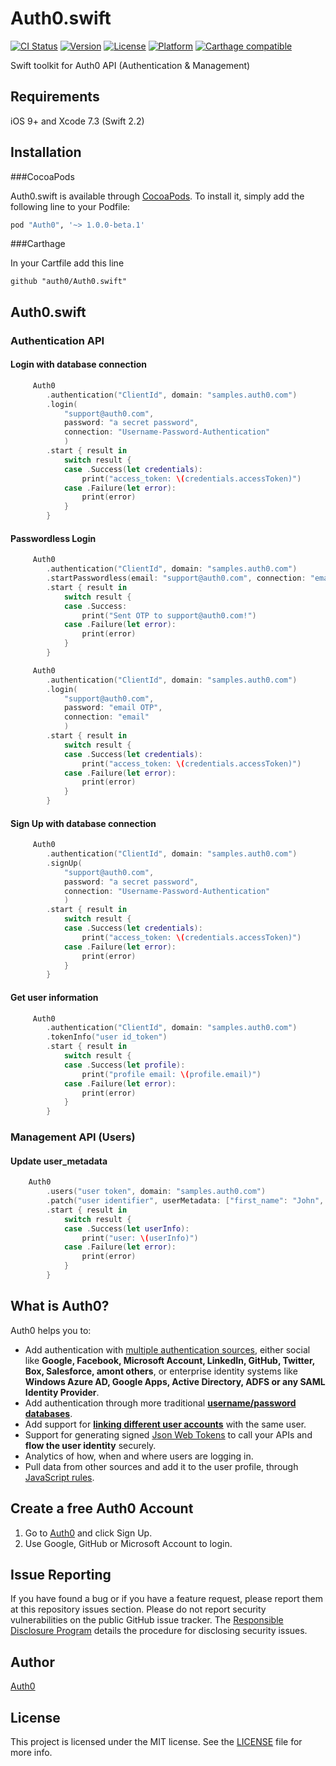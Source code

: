 # Auth0.swift

[![CI Status](http://img.shields.io/travis/auth0/Auth0.swift.svg?style=flat-square)](https://travis-ci.org/auth0/Auth0.swift)
[![Version](https://img.shields.io/cocoapods/v/Auth0.svg?style=flat-square)](http://cocoadocs.org/docsets/Auth0)
[![License](https://img.shields.io/cocoapods/l/Auth0.svg?style=flat-square)](http://cocoadocs.org/docsets/Auth0)
[![Platform](https://img.shields.io/cocoapods/p/Auth0.svg?style=flat-square)](http://cocoadocs.org/docsets/Auth0)
[![Carthage compatible](https://img.shields.io/badge/Carthage-compatible-4BC51D.svg?style=flat-square)](https://github.com/Carthage/Carthage)

Swift toolkit for Auth0 API (Authentication & Management)

## Requirements

iOS 9+ and Xcode 7.3 (Swift 2.2)

## Installation

###CocoaPods

Auth0.swift is available through [CocoaPods](http://cocoapods.org). To install
it, simply add the following line to your Podfile:

```ruby
pod "Auth0", '~> 1.0.0-beta.1'
```

###Carthage

In your Cartfile add this line

```
github "auth0/Auth0.swift"
```

## Auth0.swift

### Authentication API

#### Login with database connection

```swift
     Auth0
        .authentication("ClientId", domain: "samples.auth0.com")
        .login(
            "support@auth0.com", 
            password: "a secret password", 
            connection: "Username-Password-Authentication"
            )
        .start { result in
            switch result {
            case .Success(let credentials):
                print("access_token: \(credentials.accessToken)")
            case .Failure(let error):
                print(error)
            }
        }
```

#### Passwordless Login

```swift
     Auth0
        .authentication("ClientId", domain: "samples.auth0.com")
        .startPasswordless(email: "support@auth0.com", connection: "email")
        .start { result in
            switch result {
            case .Success:
                print("Sent OTP to support@auth0.com!")
            case .Failure(let error):
                print(error)
            }
        }
```


```swift
     Auth0
        .authentication("ClientId", domain: "samples.auth0.com")
        .login(
            "support@auth0.com", 
            password: "email OTP", 
            connection: "email"
            )
        .start { result in
            switch result {
            case .Success(let credentials):
                print("access_token: \(credentials.accessToken)")
            case .Failure(let error):
                print(error)
            }
        }
```


#### Sign Up with database connection

```swift
     Auth0
        .authentication("ClientId", domain: "samples.auth0.com")
        .signUp(
            "support@auth0.com", 
            password: "a secret password", 
            connection: "Username-Password-Authentication"
            )
        .start { result in
            switch result {
            case .Success(let credentials):
                print("access_token: \(credentials.accessToken)")
            case .Failure(let error):
                print(error)
            }
        }
```


#### Get user information

```swift
     Auth0
        .authentication("ClientId", domain: "samples.auth0.com")
        .tokenInfo("user id_token")
        .start { result in
            switch result {
            case .Success(let profile):
                print("profile email: \(profile.email)")
            case .Failure(let error):
                print(error)
            }
        }
```

### Management API (Users)

#### Update user_metadata

```swift
    Auth0
        .users("user token", domain: "samples.auth0.com")
        .patch("user identifier", userMetadata: ["first_name": "John", "last_name": "Doe"])
        .start { result in
            switch result {
            case .Success(let userInfo):
                print("user: \(userInfo)")
            case .Failure(let error):
                print(error)
            }
        }
```

## What is Auth0?

Auth0 helps you to:

* Add authentication with [multiple authentication sources](https://docs.auth0.com/identityproviders), either social like **Google, Facebook, Microsoft Account, LinkedIn, GitHub, Twitter, Box, Salesforce, amont others**, or enterprise identity systems like **Windows Azure AD, Google Apps, Active Directory, ADFS or any SAML Identity Provider**.
* Add authentication through more traditional **[username/password databases](https://docs.auth0.com/mysql-connection-tutorial)**.
* Add support for **[linking different user accounts](https://docs.auth0.com/link-accounts)** with the same user.
* Support for generating signed [Json Web Tokens](https://docs.auth0.com/jwt) to call your APIs and **flow the user identity** securely.
* Analytics of how, when and where users are logging in.
* Pull data from other sources and add it to the user profile, through [JavaScript rules](https://docs.auth0.com/rules).

## Create a free Auth0 Account

1. Go to [Auth0](https://auth0.com) and click Sign Up.
2. Use Google, GitHub or Microsoft Account to login.

## Issue Reporting

If you have found a bug or if you have a feature request, please report them at this repository issues section. Please do not report security vulnerabilities on the public GitHub issue tracker. The [Responsible Disclosure Program](https://auth0.com/whitehat) details the procedure for disclosing security issues.

## Author

[Auth0](auth0.com)

## License

This project is licensed under the MIT license. See the [LICENSE](LICENSE.txt) file for more info.
